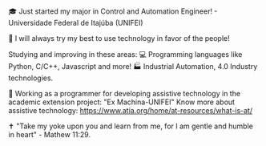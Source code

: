 

🎓 Just started my major in Control and Automation Engineer! - Universidade Federal de Itajúba (UNIFEI) 

:sparkling_heart: I will always try my best to use technology in favor of the people!

Studying and improving in these areas:
:computer: Programming languages like Python, C/C++, Javascript and more!
:factory: Industrial Automation, 4.0 Industry technologies.

:mechanical_arm: Working as a programmer for developing assistive technology in the academic
extension project: "Ex Machina-UNIFEI"
Know more about assistive technology: https://www.atia.org/home/at-resources/what-is-at/

:latin_cross: "Take my yoke upon you and learn from me, for I am gentle and humble in heart" - Mathew 11:29.
